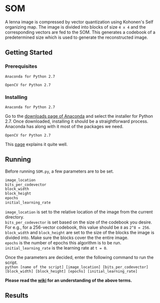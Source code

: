 # SOM
A lenna image is compressed by vector quantization using Kohonen's Self organizing map. The image is divided into blocks of size `4 x 4` and the corresponding vectors are fed to the SOM. This generates a codebook of a predetermined size which is used to generate the reconstructed image.  
## Getting Started
### Prerequisites
```
Anaconda for Python 2.7
```
```
OpenCV for Python 2.7
```  
### Installing
```
Anaconda for Python 2.7
```
Go to the [downloads page of Anaconda](https://www.anaconda.com/download/) and select the installer for Python 2.7. Once downloaded, installing it should be a straightforward process. Anaconda has along with it most of the packages we need.  
```
OpenCV for Python 2.7
```
This [page](https://docs.opencv.org/3.0-beta/doc/py_tutorials/py_setup/py_setup_in_windows/py_setup_in_windows.html) explains it quite well. 
## Running
Before running `SOM.py`, a few parameters are to be set.    
```python
image_location
bits_per_codevector
block_width
block_height
epochs
initial_learning_rate
```  
`image_location` is set to the relative location of the image from the current directory.  
`bits_per_codevector` is set based on the size of the codebook you desire. For e.g., for a 256-vector codebook, this value should be `8` as `2^8 = 256`.    
`block_width` and `block_height` are set to the size of the blocks the image is divided into. Make sure the blocks cover the the entire image.   
`epochs` is the number of epochs this algorithm is to be run.  
`initial_learning_rate` is the learning rate at `t = 0`.    

Once the parameters are decided, enter the following command to run the script.  
`python [name of the script] [image_location] [bits_per_codevector] [block_width] [block_height] [epochs] [initial_learning_rate]`  

**Please read the [wiki](https://github.com/droidadroit/SOM/wiki/SOM) for an understanding of the above terms.**  
## Results
